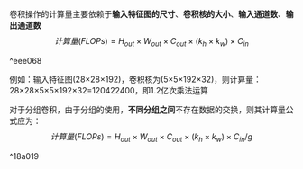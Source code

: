 卷积操作的计算量主要依赖于**输入特征图的尺寸**、**卷积核的大小**、**输入通道数**、**输出通道数**
$$
计算量(FLOPs)=H_{out}×W_{out}×C_{out}×(k_h×k_w)×C_{in}
$$

^eee068

例如：输入特征图(28×28×192)，卷积核为(5×5×192×32)，则计算量：28×28×5×5×192×32=120422400，即1.2亿次乘法运算

对于分组卷积，由于分组的使用，**不同分组之间**不存在数据的交换，则其计算量公式应为：
$$
计算量(FLOPs)=H_{out}×W_{out}×C_{out}×(k_h×k_w)×C_{in}/g
$$

^18a019

